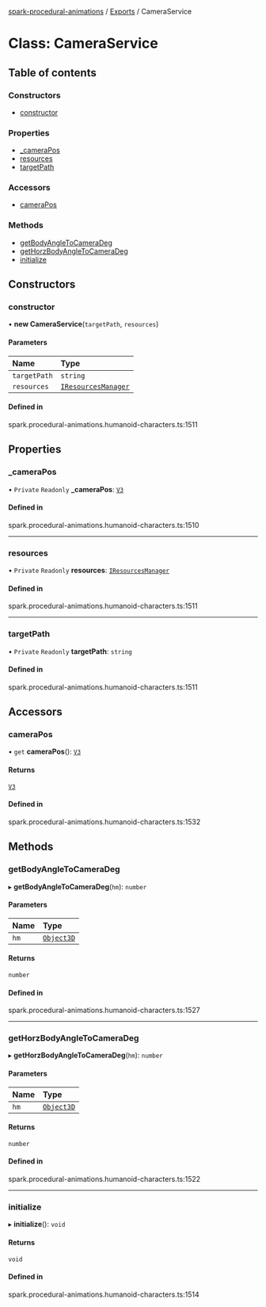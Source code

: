 [spark-procedural-animations](../README.md) / [Exports](../modules.md) / CameraService

# Class: CameraService

## Table of contents

### Constructors

- [constructor](CameraService.md#constructor)

### Properties

- [\_cameraPos](CameraService.md#_camerapos)
- [resources](CameraService.md#resources)
- [targetPath](CameraService.md#targetpath)

### Accessors

- [cameraPos](CameraService.md#camerapos)

### Methods

- [getBodyAngleToCameraDeg](CameraService.md#getbodyangletocameradeg)
- [getHorzBodyAngleToCameraDeg](CameraService.md#gethorzbodyangletocameradeg)
- [initialize](CameraService.md#initialize)

## Constructors

### constructor

• **new CameraService**(`targetPath`, `resources`)

#### Parameters

| Name | Type |
| :------ | :------ |
| `targetPath` | `string` |
| `resources` | [`IResourcesManager`](../interfaces/IResourcesManager.md) |

#### Defined in

spark.procedural-animations.humanoid-characters.ts:1511

## Properties

### \_cameraPos

• `Private` `Readonly` **\_cameraPos**: [`V3`](V3.md)

#### Defined in

spark.procedural-animations.humanoid-characters.ts:1510

___

### resources

• `Private` `Readonly` **resources**: [`IResourcesManager`](../interfaces/IResourcesManager.md)

#### Defined in

spark.procedural-animations.humanoid-characters.ts:1511

___

### targetPath

• `Private` `Readonly` **targetPath**: `string`

#### Defined in

spark.procedural-animations.humanoid-characters.ts:1511

## Accessors

### cameraPos

• `get` **cameraPos**(): [`V3`](V3.md)

#### Returns

[`V3`](V3.md)

#### Defined in

spark.procedural-animations.humanoid-characters.ts:1532

## Methods

### getBodyAngleToCameraDeg

▸ **getBodyAngleToCameraDeg**(`hm`): `number`

#### Parameters

| Name | Type |
| :------ | :------ |
| `hm` | [`Object3D`](Object3D.md) |

#### Returns

`number`

#### Defined in

spark.procedural-animations.humanoid-characters.ts:1527

___

### getHorzBodyAngleToCameraDeg

▸ **getHorzBodyAngleToCameraDeg**(`hm`): `number`

#### Parameters

| Name | Type |
| :------ | :------ |
| `hm` | [`Object3D`](Object3D.md) |

#### Returns

`number`

#### Defined in

spark.procedural-animations.humanoid-characters.ts:1522

___

### initialize

▸ **initialize**(): `void`

#### Returns

`void`

#### Defined in

spark.procedural-animations.humanoid-characters.ts:1514
